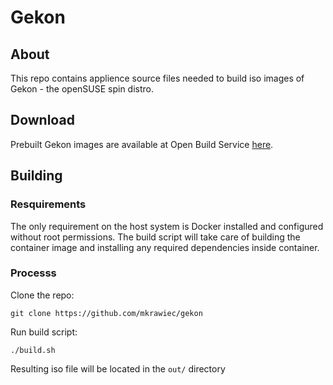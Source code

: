 # Gekon

## About

This repo contains applience source files needed to build iso images of Gekon - the openSUSE spin distro.

## Download

Prebuilt Gekon images are available at Open Build Service [here]().

## Building

### Resquirements

The only requirement on the host system is Docker installed and configured without root permissions. The build script will take care of building the container image and installing any required dependencies inside container.

### Processs

Clone the repo:

	git clone https://github.com/mkrawiec/gekon

Run build script:

	./build.sh

Resulting iso file will be located in the `out/` directory
